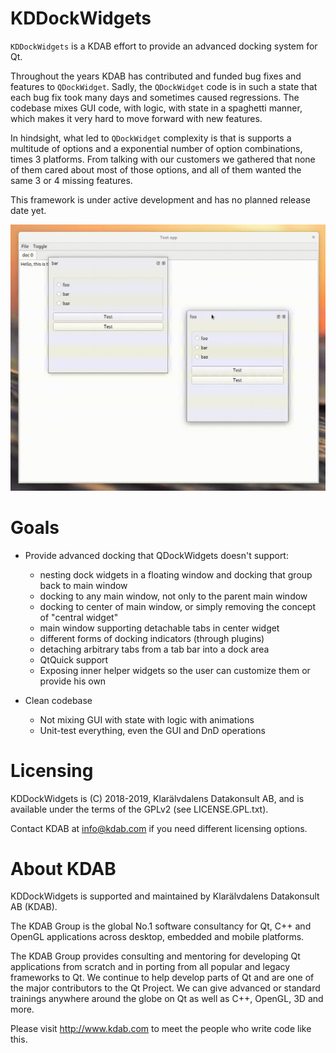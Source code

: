 KDDockWidgets
==============
`KDDockWidgets` is a KDAB effort to provide an advanced docking system for Qt.

Throughout the years KDAB has contributed and funded bug fixes and features to `QDockWidget`.
Sadly, the `QDockWidget` code is in such a state that each bug fix took many days
and sometimes caused regressions. The codebase mixes GUI code, with logic, with state
in a spaghetti manner, which makes it very hard to move forward with new features.

In hindsight, what led to `QDockWidget` complexity is that is supports a multitude
of options and a exponential number of option combinations, times 3 platforms. From
talking with our customers we gathered that none of them cared about most of those options,
and all of them wanted the same 3 or 4 missing features.

This framework is under active development and has no planned release date yet.

![Screen capture](/screencap.gif?raw=true "The docking system in action")

Goals
=====
- Provide advanced docking that QDockWidgets doesn't support:
  - nesting dock widgets in a floating window and docking that group back to main window
  - docking to any main window, not only to the parent main window
  - docking to center of main window, or simply removing the concept of "central widget"
  - main window supporting detachable tabs in center widget
  - different forms of docking indicators (through plugins)
  - detaching arbitrary tabs from a tab bar into a dock area
  - QtQuick support
  - Exposing inner helper widgets so the user can customize them or provide his own

- Clean codebase
  - Not mixing GUI with state with logic with animations
  - Unit-test everything, even the GUI and DnD operations

Licensing
=========
KDDockWidgets is (C) 2018-2019, Klarälvdalens Datakonsult AB, and is available
under the terms of the GPLv2 (see LICENSE.GPL.txt).

Contact KDAB at <info@kdab.com> if you need different licensing options.

About KDAB
==========
KDDockWidgets is supported and maintained by Klarälvdalens Datakonsult AB (KDAB).

The KDAB Group is the global No.1 software consultancy for Qt, C++ and
OpenGL applications across desktop, embedded and mobile platforms.

The KDAB Group provides consulting and mentoring for developing Qt applications
from scratch and in porting from all popular and legacy frameworks to Qt.
We continue to help develop parts of Qt and are one of the major contributors
to the Qt Project. We can give advanced or standard trainings anywhere
around the globe on Qt as well as C++, OpenGL, 3D and more.

Please visit http://www.kdab.com to meet the people who write code like this.
